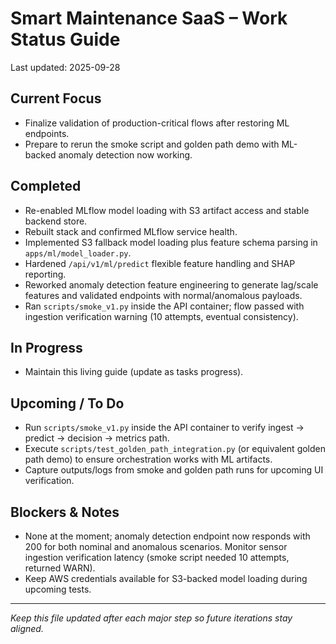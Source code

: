 # Smart Maintenance SaaS – Work Status Guide

Last updated: 2025-09-28

## Current Focus

- Finalize validation of production-critical flows after restoring ML endpoints.
- Prepare to rerun the smoke script and golden path demo with ML-backed anomaly detection now working.

## Completed

- Re-enabled MLflow model loading with S3 artifact access and stable backend store.
- Rebuilt stack and confirmed MLflow service health.
- Implemented S3 fallback model loading plus feature schema parsing in `apps/ml/model_loader.py`.
- Hardened `/api/v1/ml/predict` flexible feature handling and SHAP reporting.
- Reworked anomaly detection feature engineering to generate lag/scale features and validated endpoints with normal/anomalous payloads.
- Ran `scripts/smoke_v1.py` inside the API container; flow passed with ingestion verification warning (10 attempts, eventual consistency).

## In Progress

- Maintain this living guide (update as tasks progress).

## Upcoming / To Do

- Run `scripts/smoke_v1.py` inside the API container to verify ingest → predict → decision → metrics path.
- Execute `scripts/test_golden_path_integration.py` (or equivalent golden path demo) to ensure orchestration works with ML artifacts.
- Capture outputs/logs from smoke and golden path runs for upcoming UI verification.

## Blockers & Notes

- None at the moment; anomaly detection endpoint now responds with 200 for both nominal and anomalous scenarios. Monitor sensor ingestion verification latency (smoke script needed 10 attempts, returned WARN).
- Keep AWS credentials available for S3-backed model loading during upcoming tests.

---

_Keep this file updated after each major step so future iterations stay aligned._
